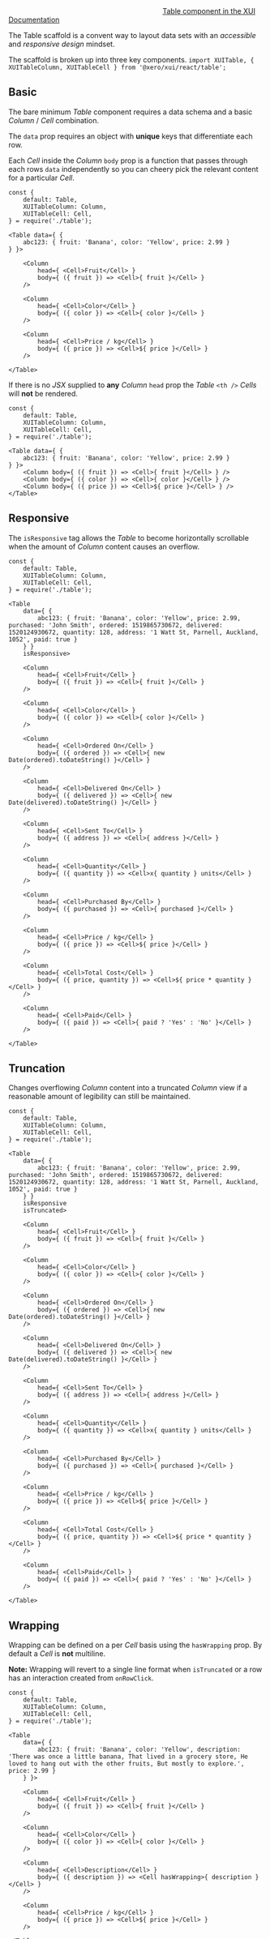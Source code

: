 <div class="xui-margin-vertical">
		<svg focusable="false" class="xui-icon xui-icon-inline xui-icon-large xui-icon-color-blue">
			<use xlink:href="#xui-icon-bookmark" role="presentation"/>
		</svg>
		<a href="../section-compounds-displayingdata-table.html">Table component in the XUI Documentation</a>
</div>

The Table scaffold is a convent way to layout data sets with an *accessible* and *responsive design* mindset.

The scaffold is broken up into three key components. `import XUITable, { XUITableColumn, XUITableCell } from '@xero/xui/react/table';`

## Basic

The bare minimum *Table* component requires a data schema and a basic *Column* / *Cell* combination.

The `data` prop requires an object with **unique** keys that differentiate each row.

Each *Cell* inside the *Column* `body` prop is a function that passes through each rows `data` independently so you can cheery pick the relevant content for a particular *Cell*.

```
const {
	default: Table,
	XUITableColumn: Column,
	XUITableCell: Cell,
} = require('./table');

<Table data={ {
	abc123: { fruit: 'Banana', color: 'Yellow', price: 2.99 }
} }>

	<Column
		head={ <Cell>Fruit</Cell> }
		body={ ({ fruit }) => <Cell>{ fruit }</Cell> }
	/>

	<Column
		head={ <Cell>Color</Cell> }
		body={ ({ color }) => <Cell>{ color }</Cell> }
	/>

	<Column
		head={ <Cell>Price / kg</Cell> }
		body={ ({ price }) => <Cell>${ price }</Cell> }
	/>

</Table>
```

If there is no *JSX* supplied to **any** *Column* `head` prop the *Table* `<th />` *Cells* will **not** be rendered.

```
const {
	default: Table,
	XUITableColumn: Column,
	XUITableCell: Cell,
} = require('./table');

<Table data={ {
	abc123: { fruit: 'Banana', color: 'Yellow', price: 2.99 }
} }>
	<Column body={ ({ fruit }) => <Cell>{ fruit }</Cell> } />
	<Column body={ ({ color }) => <Cell>{ color }</Cell> } />
	<Column body={ ({ price }) => <Cell>${ price }</Cell> } />
</Table>
```

## Responsive

The `isResponsive` tag allows the *Table* to become horizontally scrollable when the amount of *Column* content causes an overflow.

```
const {
	default: Table,
	XUITableColumn: Column,
	XUITableCell: Cell,
} = require('./table');

<Table
	data={ {
		abc123: { fruit: 'Banana', color: 'Yellow', price: 2.99, purchased: 'John Smith', ordered: 1519865730672, delivered: 1520124930672, quantity: 128, address: '1 Watt St, Parnell, Auckland, 1052', paid: true }
	} }
	isResponsive>

	<Column
		head={ <Cell>Fruit</Cell> }
		body={ ({ fruit }) => <Cell>{ fruit }</Cell> }
	/>

	<Column
		head={ <Cell>Color</Cell> }
		body={ ({ color }) => <Cell>{ color }</Cell> }
	/>

	<Column
		head={ <Cell>Ordered On</Cell> }
		body={ ({ ordered }) => <Cell>{ new Date(ordered).toDateString() }</Cell> }
	/>

	<Column
		head={ <Cell>Delivered On</Cell> }
		body={ ({ delivered }) => <Cell>{ new Date(delivered).toDateString() }</Cell> }
	/>

	<Column
		head={ <Cell>Sent To</Cell> }
		body={ ({ address }) => <Cell>{ address }</Cell> }
	/>

	<Column
		head={ <Cell>Quantity</Cell> }
		body={ ({ quantity }) => <Cell>x{ quantity } units</Cell> }
	/>

	<Column
		head={ <Cell>Purchased By</Cell> }
		body={ ({ purchased }) => <Cell>{ purchased }</Cell> }
	/>

	<Column
		head={ <Cell>Price / kg</Cell> }
		body={ ({ price }) => <Cell>${ price }</Cell> }
	/>

	<Column
		head={ <Cell>Total Cost</Cell> }
		body={ ({ price, quantity }) => <Cell>${ price * quantity }</Cell> }
	/>

	<Column
		head={ <Cell>Paid</Cell> }
		body={ ({ paid }) => <Cell>{ paid ? 'Yes' : 'No' }</Cell> }
	/>

</Table>
```

## Truncation

Changes overflowing *Column* content into a truncated *Column* view if a reasonable amount of legibility can still be maintained.

```
const {
	default: Table,
	XUITableColumn: Column,
	XUITableCell: Cell,
} = require('./table');

<Table
	data={ {
		abc123: { fruit: 'Banana', color: 'Yellow', price: 2.99, purchased: 'John Smith', ordered: 1519865730672, delivered: 1520124930672, quantity: 128, address: '1 Watt St, Parnell, Auckland, 1052', paid: true }
	} }
	isResponsive
	isTruncated>

	<Column
		head={ <Cell>Fruit</Cell> }
		body={ ({ fruit }) => <Cell>{ fruit }</Cell> }
	/>

	<Column
		head={ <Cell>Color</Cell> }
		body={ ({ color }) => <Cell>{ color }</Cell> }
	/>

	<Column
		head={ <Cell>Ordered On</Cell> }
		body={ ({ ordered }) => <Cell>{ new Date(ordered).toDateString() }</Cell> }
	/>

	<Column
		head={ <Cell>Delivered On</Cell> }
		body={ ({ delivered }) => <Cell>{ new Date(delivered).toDateString() }</Cell> }
	/>

	<Column
		head={ <Cell>Sent To</Cell> }
		body={ ({ address }) => <Cell>{ address }</Cell> }
	/>

	<Column
		head={ <Cell>Quantity</Cell> }
		body={ ({ quantity }) => <Cell>x{ quantity } units</Cell> }
	/>

	<Column
		head={ <Cell>Purchased By</Cell> }
		body={ ({ purchased }) => <Cell>{ purchased }</Cell> }
	/>

	<Column
		head={ <Cell>Price / kg</Cell> }
		body={ ({ price }) => <Cell>${ price }</Cell> }
	/>

	<Column
		head={ <Cell>Total Cost</Cell> }
		body={ ({ price, quantity }) => <Cell>${ price * quantity }</Cell> }
	/>

	<Column
		head={ <Cell>Paid</Cell> }
		body={ ({ paid }) => <Cell>{ paid ? 'Yes' : 'No' }</Cell> }
	/>

</Table>
```

## Wrapping

Wrapping can be defined on a per *Cell* basis using the `hasWrapping` prop. By default a *Cell* is **not** multiline.

**Note:** Wrapping will revert to a single line format when `isTruncated` or a row has an interaction created from `onRowClick`.

```
const {
	default: Table,
	XUITableColumn: Column,
	XUITableCell: Cell,
} = require('./table');

<Table
	data={ {
		abc123: { fruit: 'Banana', color: 'Yellow', description: 'There was once a little banana, That lived in a grocery store, He loved to hang out with the other fruits, But mostly to explore.', price: 2.99 }
	} }>

	<Column
		head={ <Cell>Fruit</Cell> }
		body={ ({ fruit }) => <Cell>{ fruit }</Cell> }
	/>

	<Column
		head={ <Cell>Color</Cell> }
		body={ ({ color }) => <Cell>{ color }</Cell> }
	/>

	<Column
		head={ <Cell>Description</Cell> }
		body={ ({ description }) => <Cell hasWrapping>{ description }</Cell> }
	/>

	<Column
		head={ <Cell>Price / kg</Cell> }
		body={ ({ price }) => <Cell>${ price }</Cell> }
	/>

</Table>
```

## Custom CSS Classes

Pass the `className` prop to the `<XUITable>` to add CSS classes to the outer most element of the the *Table* scaffold.

```
const {
	default: Table,
	XUITableColumn: Column,
	XUITableCell: Cell,
} = require('./table');

const node = document.createElement('style');

node.innerHTML = (`
.xui-table-reactdocs-shadow {
	box-shadow: 0 0 0 1px rgba(50,70,90,0.2), 0 8px 16px 0 rgba(50,70,90,0.2);
}
`);
document.head.appendChild(node);

<Table
	data={ {
		abc123: { fruit: 'Banana', color: 'Yellow', price: 2.99 }
	} }
	className="xui-table-reactdocs-shadow">

	<Column
		head={ <Cell>Fruit</Cell> }
		body={ ({ fruit }) => <Cell>{ fruit }</Cell> }
	/>

	<Column
		head={ <Cell>Color</Cell> }
		body={ ({ color }) => <Cell>{ color }</Cell> }
	/>

	<Column
		head={ <Cell>Price / kg</Cell> }
		body={ ({ price }) => <Cell>${ price }</Cell> }
	/>

</Table>
```

Pass the `className` prop to the `<XUITableCell>` to add CSS classes to each *Cell* on an individual basis.

```
const {
	default: Table,
	XUITableColumn: Column,
	XUITableCell: Cell,
} = require('./table');

<Table
	data={ {
		abc123: { fruit: 'Banana', color: 'Yellow', price: 2.99, paid: true },
		def456: { fruit: 'Apple', color: 'Red', price: 3.49, paid: false }
	} }>

	<Column
		head={ <Cell>Fruit</Cell> }
		body={ ({ fruit }) => <Cell>{ fruit }</Cell> }
	/>

	<Column
		head={ <Cell>Color</Cell> }
		body={ ({ color }) => <Cell>{ color }</Cell> }
	/>

	<Column
		head={ <Cell className="xui-heading-large">Price / kg</Cell> }
		body={ ({ price, paid }) => <Cell className={ paid ? 'xui-textcolor-positive' : 'xui-textcolor-negative'}>${ price }</Cell> }
	/>

</Table>
```

## Checkboxes

Prepend the table rows with a check box action with the `hasCheckbox` prop.

Each rows *Checked* state is derived from checking for *"truthy"* row key / value pairs in the `checkedIds` prop.

Interactions for the *"master"* and *"single"* checkbox toggles can be handled using the `onCheckAllToggle` and `onCheckOneToggle` props.

```
const {
	default: Table,
	XUITableColumn: Column,
	XUITableCell: Cell,
} = require('./table');

class Demo extends React.Component {

	constructor() {
		super();
		this.state = { checkedIds: { abc123: true, def456: false } };
		this.handleCheckAllToggle = this.handleCheckAllToggle.bind(this);
		this.handleCheckOneToggle = this.handleCheckOneToggle.bind(this);
	}

	handleCheckAllToggle() {
		const { checkedIds } = this.state;
		const { data } = this.props;
		const dataKeys = Object.keys(data);
		const totalData = dataKeys.length;
		const totalChecked = Object.keys(checkedIds).reduce((acc, key) => (checkedIds[key] ? acc + 1 : acc), 0);
		if (totalData === totalChecked) {
			this.setState({ checkedIds: {} });
		} else {
			this.setState({ checkedIds: dataKeys.reduce((acc, key) => ({ ...acc, [key]: true }), {}) });
		}
	};

	handleCheckOneToggle(event, _id) {
		const { checkedIds } = this.state;
		const isChecked = Boolean(checkedIds[_id]);
		this.setState(() => ({ checkedIds: { ...checkedIds, [_id]: !isChecked } }));
	};

	render() {
		return (
			<Table
				data={ this.props.data }
				hasCheckbox
				checkedIds={ this.state.checkedIds }
				onCheckAllToggle={ this.handleCheckAllToggle }
				onCheckOneToggle={ this.handleCheckOneToggle }>

				<Column
					head={ <Cell>Fruit</Cell> }
					body={ ({ fruit }) => <Cell>{ fruit }</Cell> }
				/>

				<Column
					head={ <Cell>Color</Cell> }
					body={ ({ color }) => <Cell>{ color }</Cell> }
				/>

				<Column
					head={ <Cell>Price / kg</Cell> }
					body={ ({ price }) => <Cell>${ price }</Cell> }
				/>

			</Table>
		);
	}
}

<Demo data={ {
	abc123: { fruit: 'Banana', color: 'Yellow', price: 2.99 },
	def456: { fruit: 'Apple', color: 'Red', price: 3.49, paid: false }
} }/>
```

## Overflow Menu

Append the table rows with a XUI *Overflow Menu* action with the `hasOverflowMenu` prop.

Each row can generate a unique set of menu items by supplying the `createOverflowMenu` prop.

**Note:** If there are no menu items are generated the *Overflow Menu* will not be rendered for that row.

```
const {
	default: Table,
	XUITableColumn: Column,
	XUITableCell: Cell,
} = require('./table');
const { Pickitem } = require ( './picklist.js' );

<Table data={ {
	abc123: { fruit: 'Banana', color: 'Yellow', price: 2.99, paid: true },
	def456: { fruit: 'Apple', color: 'Red', price: 3.49, paid: false }
} }
hasOverflowMenu
createOverflowMenu={ ({ fruit, paid }) => !paid && ([
	<Pickitem
		key="0"
		id="0"
		onClick={ () => alert(`Pay for ${fruit}'s`) }>
		Pay for {fruit}'s
	</Pickitem>
]) }>

	<Column
		head={ <Cell>Fruit</Cell> }
		body={ ({ fruit }) => <Cell>{ fruit }</Cell> }
	/>

	<Column
		head={ <Cell>Color</Cell> }
		body={ ({ color }) => <Cell>{ color }</Cell> }
	/>

	<Column
		head={ <Cell>Price / kg</Cell> }
		body={ ({ price }) => <Cell>${ price }</Cell> }
	/>

</Table>
```

## Pinned Actions

If an **action** column is **active** in the *Table* it can be pinned to the relevant side of the scaffold.

+ **Checkboxes** are pinned to the left of the scaffold by using the `hasPinnedFirstColumn` prop.
+ **Overflow Menu** are pinned to the right of the scaffold by using the `hasPinnedLastColumn` prop.

```
const {
	default: Table,
	XUITableColumn: Column,
	XUITableCell: Cell,
} = require('./table');
const { Pickitem } = require ( './picklist.js' );

class Demo extends React.Component {

	constructor() {
		super();
		this.state = { checkedIds: {} };
		this.handleCheckAllToggle = this.handleCheckAllToggle.bind(this);
		this.handleCheckOneToggle = this.handleCheckOneToggle.bind(this);
	}

	handleCheckAllToggle() {
		const { checkedIds } = this.state;
		const { data } = this.props;
		const dataKeys = Object.keys(data);
		const totalData = dataKeys.length;
		const totalChecked = Object.keys(checkedIds).reduce((acc, key) => (checkedIds[key] ? acc + 1 : acc), 0);
		if (totalData === totalChecked) {
			this.setState({ checkedIds: {} });
		} else {
			this.setState({ checkedIds: dataKeys.reduce((acc, key) => ({ ...acc, [key]: true }), {}) });
		}
	};

	handleCheckOneToggle(event, _id) {
		const { checkedIds } = this.state;
		const isChecked = Boolean(checkedIds[_id]);
		this.setState(() => ({ checkedIds: { ...checkedIds, [_id]: !isChecked } }));
	};

	render() {
		return (
			<Table
				data={ this.props.data }
				isResponsive
				hasPinnedFirstColumn
				hasPinnedLastColumn
				hasCheckbox
				checkedIds={ this.state.checkedIds }
				onCheckAllToggle={ this.handleCheckAllToggle }
				onCheckOneToggle={ this.handleCheckOneToggle }
				hasOverflowMenu
				createOverflowMenu={ () => ([
					<Pickitem
						key="0"
						id="0"
						onClick={ () => {} }>
						Edit
					</Pickitem>
				]) }>

				<Column
					head={ <Cell>Fruit</Cell> }
					body={ ({ fruit }) => <Cell>{ fruit }</Cell> }
				/>

				<Column
					head={ <Cell>Color</Cell> }
					body={ ({ color }) => <Cell>{ color }</Cell> }
				/>

				<Column
					head={ <Cell>Ordered On</Cell> }
					body={ ({ ordered }) => <Cell>{ new Date(ordered).toDateString() }</Cell> }
				/>

				<Column
					head={ <Cell>Delivered On</Cell> }
					body={ ({ delivered }) => <Cell>{ new Date(delivered).toDateString() }</Cell> }
				/>

				<Column
					head={ <Cell>Sent To</Cell> }
					body={ ({ address }) => <Cell>{ address }</Cell> }
				/>

				<Column
					head={ <Cell>Quantity</Cell> }
					body={ ({ quantity }) => <Cell>x{ quantity } units</Cell> }
				/>

				<Column
					head={ <Cell>Purchased By</Cell> }
					body={ ({ purchased }) => <Cell>{ purchased }</Cell> }
				/>

				<Column
					head={ <Cell>Price / kg</Cell> }
					body={ ({ price }) => <Cell>${ price }</Cell> }
				/>

				<Column
					head={ <Cell>Total Cost</Cell> }
					body={ ({ price, quantity }) => <Cell>${ price * quantity }</Cell> }
				/>

				<Column
					head={ <Cell>Paid</Cell> }
					body={ ({ paid }) => <Cell>{ paid ? 'Yes' : 'No' }</Cell> }
				/>

			</Table>
		);
	}
}

<Demo data={ {
	abc123: { fruit: 'Banana', color: 'Yellow', price: 2.99, purchased: 'John Smith', ordered: 1519865730672, delivered: 1520124930672, quantity: 128, address: '1 Watt St, Parnell, Auckland, 1052', paid: true }
} }/>
```

## Sorting

Convert *Column* `head` cells into buttons with sorting functionality by introducing the following props.

+ `sortKey` affiliates a `head` *Cell* with a key value in the `data` schema.
+ `activeSortKey` determines which `sortKey` should be used to sort the *Table* rows.
+ `isSortAsc` defines the sort order to be *ascending* / *decending*.

### Custom sorting

By default sorting is determined by a generic [sort](https://developer.mozilla.org/en-US/docs/Web/JavaScript/Reference/Global_Objects/Array/sort) function. This provides basic alphabetical and numerical ordering out of the box.

By supplying the `customSort` prop you can create your own custom sort system. In this example we are sorting the `tags` column based on the length of the supplied array in each row.

```
const {
	default: Table,
	XUITableColumn: Column,
	XUITableCell: Cell,
} = require('./table');

class Demo extends React.Component {

	constructor() {
		super();
		this.state = { activeSortKey: 'fruit', isSortAsc: true };
		this.handleSortChange = this.handleSortChange.bind(this);
	}

	handleSortChange(newKey) {
		const { activeSortKey: oldKey, isSortAsc: oldIsAsc } = this.state;
		const newIsAsc = oldKey === newKey ? !oldIsAsc : true;
		this.setState({ activeSortKey: newKey, isSortAsc: newIsAsc });
	};

	handleTagSort(data, isAsc) {
		const comparison = isAsc
			? (a, b) => a.tags.length > b.tags.length
			: (a, b) => a.tags.length < b.tags.length;
		return data.sort((a, b) => comparison(a, b) ? 1 : -1);
	}

	render() {
		const { activeSortKey, isSortAsc } = this.state;
		return (
			<Table
				data={ this.props.data }
				activeSortKey={ activeSortKey }
				isSortAsc={ isSortAsc }
				onSortChange={ this.handleSortChange }
				customSort={ activeSortKey === 'tags' ? this.handleTagSort : null }>

				<Column
					head={ <Cell sortKey="fruit">Fruit</Cell> }
					body={ ({ fruit }) => <Cell>{ fruit }</Cell> }
				/>

				<Column
					head={ <Cell sortKey="color">Color</Cell> }
					body={ ({ color }) => <Cell>{ color }</Cell> }
				/>

				<Column
					head={ <Cell sortKey="tags">Tags</Cell> }
					body={ ({ tags }) => (
						<Cell>
							{ tags.map(({ name, variant }, index) => (
								<XUITag
									key={ index }
									className="xui-margin-right-xsmall"
									variant={ variant }>
									{ name }
								</XUITag>
							)) }
						</Cell>
					) }
				/>

				<Column
					head={ <Cell sortKey="price">Price / kg</Cell> }
					body={ ({ price }) => <Cell>${ price }</Cell> }
				/>

			</Table>
		);
	}
}

<Demo data={ {
	abc123: { fruit: 'Banana', color: 'Yellow', tags: [{ name: 'Foo', variant: 'positive' }, { name: 'Bar', variant: 'warning' }, { name: 'Baz', variant: 'negative' }], price: 2.99 },
	def456: { fruit: 'Apple', color: 'Red', tags: [{ name: 'Foo', variant: 'positive' }, { name: 'Bar', variant: 'warning' }], price: 3.49 },
	ghi789: { fruit: 'Carrot', color: 'Orange', tags: [{ name: 'Foo', variant: 'positive' }], price: 1.49 },
} }/>
```

## Header / Footer

Inject custom *JSX* into the header and footer area of the *Table* with the `header` and `footer` props.

```
const {
	default: Table,
	XUITableColumn: Column,
	XUITableCell: Cell,
} = require('./table');

const Appendage = ({ children }) => (
	<div
		className="xui-heading xui-textcolor-inverted xui-padding-vertical-large xui-padding-horizontal-small"
		style={ { background: 'skyblue' } }>
		{ children }
	</div>
);

<Table
	data={ {
		abc123: { fruit: 'Banana', color: 'Yellow', price: 2.99 }
	} }
	header={ <Appendage>Header</Appendage> }
	footer={ <Appendage>Footer</Appendage> }>

	<Column
		head={ <Cell>Fruit</Cell> }
		body={ ({ fruit }) => <Cell>{ fruit }</Cell> }
	/>

	<Column
		head={ <Cell>Color</Cell> }
		body={ ({ color }) => <Cell>{ color }</Cell> }
	/>

	<Column
		head={ <Cell>Price / kg</Cell> }
		body={ ({ price }) => <Cell>${ price }</Cell> }
	/>

</Table>
```

## Loader

Appends a `<XUILoader />` after the last *Row* in the *Table* with the `isLoading` prop.

```
const {
	default: Table,
	XUITableColumn: Column,
	XUITableCell: Cell,
} = require('./table');

<Table
	data={ {
		abc123: { fruit: 'Banana', color: 'Yellow', price: 2.99 }
	} }
	isLoading>

	<Column
		head={ <Cell>Fruit</Cell> }
		body={ ({ fruit }) => <Cell>{ fruit }</Cell> }
	/>

	<Column
		head={ <Cell>Color</Cell> }
		body={ ({ color }) => <Cell>{ color }</Cell> }
	/>

	<Column
		head={ <Cell>Price / kg</Cell> }
		body={ ({ price }) => <Cell>${ price }</Cell> }
	/>

</Table>
```

## Interactions

Add *Cell* and row interactions using the `onCellClick` and `onRowClick` props.

The `onRowClick` prop is run on **every** row and returns a *Thunk* allowing you to conditionally decide a rows interaction *"relevance"* independently.

**Note:** A *Cell* interaction will be ** overridden** if its parent row has an interaction on it (**not** nesting links inside links). This can be seen in the below example where the *"Banana"* row has no *Cell* interactions even though they were requested.

```
const {
	default: Table,
	XUITableColumn: Column,
	XUITableCell: Cell,
} = require('./table');

<Table
	data={ {
		abc123: { fruit: 'Banana', color: 'Yellow', price: 2.99 },
		def456: { fruit: 'Apple', color: 'Red', price: 3.49 }
	} }
	onRowClick={ ({ fruit }) => (fruit === 'Banana') && (() => alert(`You clicked the ${fruit} row`)) }>

	<Column
		head={ <Cell>Fruit</Cell> }
		body={ ({ fruit }) => <Cell onCellClick={ () => alert(`You clicked ${fruit}`) }>{ fruit }</Cell> }
	/>

	<Column
		head={ <Cell>Color</Cell> }
		body={ ({ color }) => <Cell onCellClick={ () => alert(`You clicked ${color}`) }>{ color }</Cell> }
	/>

	<Column
		head={ <Cell>Price / kg</Cell> }
		body={ ({ price }) => <Cell onCellClick={ () => alert(`You clicked $${price}`) }>${ price }</Cell> }
	/>

</Table>
```

## Empty State

When there is no data in which to generate *Rows* as part of the table `<tbody />` a **default** *"Empty State"* is shown.

You can customise the default message with the `emptyMessage` prop.

```
const {
	default: Table,
	XUITableColumn: Column,
	XUITableCell: Cell,
} = require('./table');

<Table
	data={ {} }
	emptyMessage="There are no fruit results">

	<Column
		head={ <Cell>Fruit</Cell> }
		body={ ({ fruit }) => <Cell>{ fruit }</Cell> }
	/>

	<Column
		head={ <Cell>Color</Cell> }
		body={ ({ color }) => <Cell>{ color }</Cell> }
	/>

	<Column
		head={ <Cell>Price / kg</Cell> }
		body={ ({ price }) => <Cell>${ price }</Cell> }
	/>

</Table>
```

Alternatively you can supply a completely new empty state node to replace the default aesthetic with the `emptyStateComponent` prop.

```
const {
	default: Table,
	XUITableColumn: Column,
	XUITableCell: Cell,
} = require('./table');

const emptyStateComponent = (
	<div
		className="xui-heading xui-textcolor-inverted xui-padding-vertical-large xui-padding-horizontal-small"
		style={ { background: 'skyblue' } }>
		No fruit found... "Orange" you going to search again?
	</div>
);

<Table
	data={ {} }
	emptyStateComponent={emptyStateComponent}>

	<Column
		head={ <Cell>Fruit</Cell> }
		body={ ({ fruit }) => <Cell>{ fruit }</Cell> }
	/>

	<Column
		head={ <Cell>Color</Cell> }
		body={ ({ color }) => <Cell>{ color }</Cell> }
	/>

	<Column
		head={ <Cell>Price / kg</Cell> }
		body={ ({ price }) => <Cell>${ price }</Cell> }
	/>

</Table>
```
